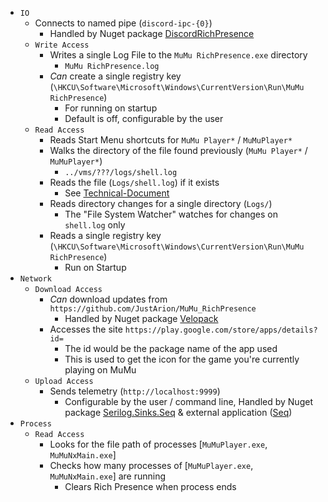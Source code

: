 ﻿- `IO`
    - Connects to named pipe (`discord-ipc-{0}`)
        - Handled by Nuget package [DiscordRichPresence](https://www.nuget.org/packages/DiscordRichPresence)
    - `Write Access`
        - Writes a single Log File to the `MuMu RichPresence.exe` directory
            - `MuMu RichPresence.log`
        - _Can_ create a single registry key (`\HKCU\Software\Microsoft\Windows\CurrentVersion\Run\MuMu RichPresence`)
            - For running on startup
            - Default is off, configurable by the user
    - `Read Access`
        - Reads Start Menu shortcuts for `MuMu Player*` / `MuMuPlayer*`
        - Walks the directory of the file found previously (`MuMu Player*` / `MuMuPlayer*`)
            - `../vms/???/logs/shell.log`
        - Reads the file (`Logs/shell.log`) if it exists
            - See [Technical-Document](technical-1.md)
        - Reads directory changes for a single directory (`Logs/`)
            - The "File System Watcher" watches for changes on `shell.log` only
        - Reads a single registry key (`\HKCU\Software\Microsoft\Windows\CurrentVersion\Run\MuMu RichPresence`)
            - Run on Startup
- `Network`
    - `Download Access`
        - _Can_ download updates from `https://github.com/JustArion/MuMu_RichPresence`
            - Handled by Nuget package [Velopack](https://www.nuget.org/packages/Velopack)
        - Accesses the site `https://play.google.com/store/apps/details?id=`
            - The id would be the package name of the app used
            - This is used to get the icon for the game you're currently playing  on MuMu
    - `Upload Access`
        - Sends telemetry (`http://localhost:9999`)
            - Configurable by the user / command line, Handled by Nuget package [Serilog.Sinks.Seq](https://www.nuget.org/packages/Serilog.Sinks.Seq) & external application ([Seq](https://datalust.co/seq))
- `Process`
    - `Read Access`
        - Looks for the file path of processes [`MuMuPlayer.exe`, `MuMuNxMain.exe`]
        - Checks how many processes of [`MuMuPlayer.exe`, `MuMuNxMain.exe`] are running
            - Clears Rich Presence when process ends